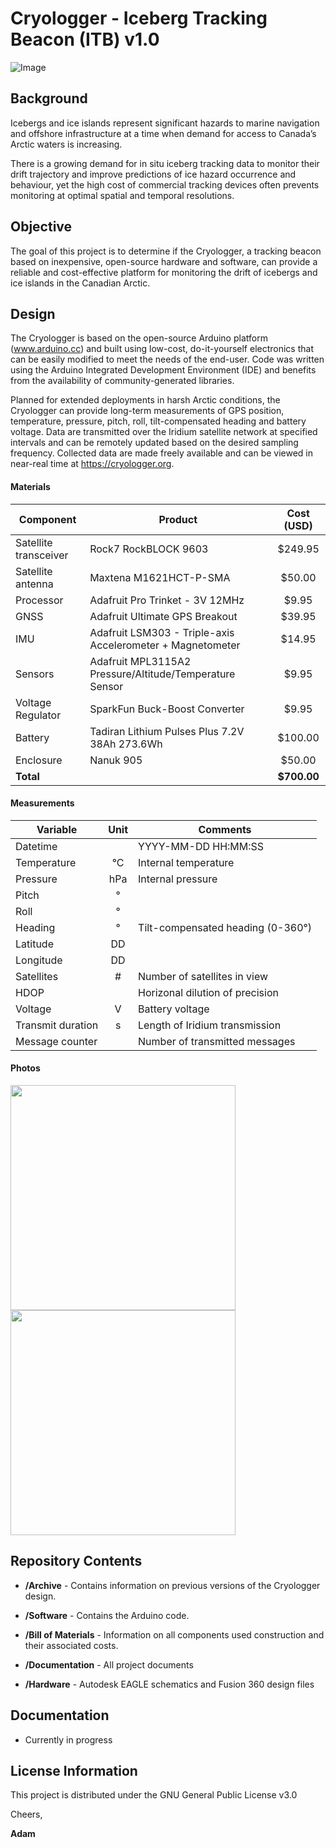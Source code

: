 # Cryologger - Iceberg Tracking Beacon (ITB) v1.0
![Image](https://github.com/adamgarbo/Cryologger_Iceberg_Tracking_Beacon/blob/master/Archive/V2/Documentation/Images/DSC_2351.JPG)


## Background
Icebergs and ice islands represent significant hazards to marine navigation and offshore infrastructure at a time when demand for access to Canada’s Arctic waters is increasing.

There is a growing demand for in situ iceberg tracking data to monitor their drift trajectory and improve predictions of ice hazard occurrence and behaviour, yet the high cost of commercial tracking devices often prevents monitoring at optimal spatial and temporal resolutions.

## Objective
The goal of this project is to determine if the Cryologger, a tracking beacon based on inexpensive, open-source hardware and software, can provide a reliable and cost-effective platform for monitoring the drift of icebergs and ice islands in the Canadian Arctic.

## Design
The Cryologger is based on the open-source Arduino platform (www.arduino.cc) and built using low-cost, do-it-yourself electronics that can be easily modified to meet the needs of the end-user. Code was written using the Arduino Integrated Development Environment (IDE) and benefits from the availability of community-generated libraries.

Planned for extended deployments in harsh Arctic conditions, the Cryologger can provide long-term measurements of GPS position, temperature, pressure, pitch, roll, tilt-compensated heading and battery voltage. Data are transmitted over the Iridium satellite network at specified intervals and can be remotely updated based on the desired sampling frequency. Collected data are made freely available and can be viewed in near-real time at https://cryologger.org.

#### Materials

| Component | Product | Cost (USD) |
| --- | --- | :---: | 
| Satellite transceiver | Rock7 RockBLOCK 9603 | $249.95 |
| Satellite antenna | Maxtena	M1621HCT-P-SMA | $50.00 | 
| Processor | Adafruit	Pro Trinket - 3V 12MHz | $9.95 |
| GNSS | Adafruit	Ultimate GPS Breakout | $39.95 |
| IMU | Adafruit LSM303 - Triple-axis Accelerometer + Magnetometer | $14.95 |
| Sensors | Adafruit MPL3115A2 Pressure/Altitude/Temperature Sensor | $9.95 |
| Voltage Regulator | SparkFun Buck-Boost Converter | $9.95 |
| Battery | Tadiran Lithium Pulses Plus 7.2V 38Ah 273.6Wh | $100.00 |
| Enclosure | Nanuk 905 | $50.00 | 
| **Total** | | **$700.00** | 

#### Measurements
| Variable | Unit | Comments |
| --- | :---: | --- |
| Datetime  |   | YYYY-MM-DD HH:MM:SS |
| Temperature | °C  | Internal temperature |
| Pressure | hPa | Internal pressure |
| Pitch | °|  |
| Roll | ° |  |
| Heading | °  | Tilt-compensated heading (0-360°) |
| Latitude | DD |  |
| Longitude | DD |  |
| Satellites | # | Number of satellites in view  |
| HDOP |  | Horizonal dilution of precision |
| Voltage | V | Battery voltage |
| Transmit duration  | s | Length of Iridium transmission  |
| Message counter |  | Number of transmitted messages |

#### Photos
<p float="left">
<img src="https://github.com/adamgarbo/Cryologger_Iceberg_Tracking_Beacon/blob/master/Archive/V1/Photos/IMG_4288.JPG" width="360">
<img src="https://github.com/adamgarbo/Cryologger_Iceberg_Tracking_Beacon/blob/master/Archive/V1/Photos/IMG_0153.JPG" width="360">
</p>
  
## Repository Contents

* **/Archive** - Contains information on previous versions of the Cryologger design.

* **/Software** - Contains the Arduino code.

* **/Bill of Materials** - Information on all components used construction and their associated costs.

* **/Documentation** - All project documents

* **/Hardware** - Autodesk EAGLE schematics and Fusion 360 design files

## Documentation
* Currently in progress

## License Information
This project is distributed under the GNU General Public License v3.0

Cheers,

**Adam**
